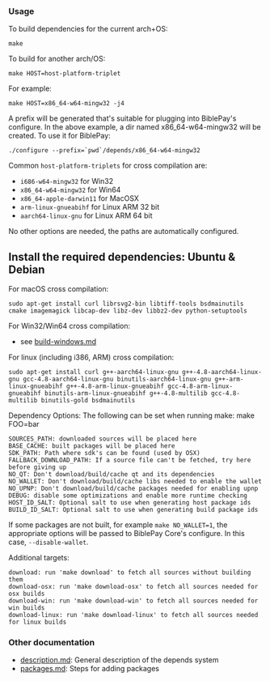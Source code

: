 ### Usage

To build dependencies for the current arch+OS:

    make

To build for another arch/OS:

    make HOST=host-platform-triplet

For example:

    make HOST=x86_64-w64-mingw32 -j4

A prefix will be generated that's suitable for plugging into BiblePay's
configure. In the above example, a dir named x86_64-w64-mingw32 will be
created. To use it for BiblePay:

    ./configure --prefix=`pwd`/depends/x86_64-w64-mingw32

Common `host-platform-triplets` for cross compilation are:

- `i686-w64-mingw32` for Win32
- `x86_64-w64-mingw32` for Win64
- `x86_64-apple-darwin11` for MacOSX
- `arm-linux-gnueabihf` for Linux ARM 32 bit
- `aarch64-linux-gnu` for Linux ARM 64 bit

No other options are needed, the paths are automatically configured.

Install the required dependencies: Ubuntu & Debian
--------------------------------------------------

For macOS cross compilation:

    sudo apt-get install curl librsvg2-bin libtiff-tools bsdmainutils cmake imagemagick libcap-dev libz-dev libbz2-dev python-setuptools

For Win32/Win64 cross compilation:

- see [build-windows.md](../doc/build-windows.md#cross-compilation-for-ubuntu-and-windows-subsystem-for-linux)

For linux (including i386, ARM) cross compilation:

    sudo apt-get install curl g++-aarch64-linux-gnu g++-4.8-aarch64-linux-gnu gcc-4.8-aarch64-linux-gnu binutils-aarch64-linux-gnu g++-arm-linux-gnueabihf g++-4.8-arm-linux-gnueabihf gcc-4.8-arm-linux-gnueabihf binutils-arm-linux-gnueabihf g++-4.8-multilib gcc-4.8-multilib binutils-gold bsdmainutils


Dependency Options:
The following can be set when running make: make FOO=bar

    SOURCES_PATH: downloaded sources will be placed here
    BASE_CACHE: built packages will be placed here
    SDK_PATH: Path where sdk's can be found (used by OSX)
    FALLBACK_DOWNLOAD_PATH: If a source file can't be fetched, try here before giving up
    NO_QT: Don't download/build/cache qt and its dependencies
    NO_WALLET: Don't download/build/cache libs needed to enable the wallet
    NO_UPNP: Don't download/build/cache packages needed for enabling upnp
    DEBUG: disable some optimizations and enable more runtime checking
    HOST_ID_SALT: Optional salt to use when generating host package ids
    BUILD_ID_SALT: Optional salt to use when generating build package ids

If some packages are not built, for example `make NO_WALLET=1`, the appropriate
options will be passed to BiblePay Core's configure. In this case, `--disable-wallet`.

Additional targets:

    download: run 'make download' to fetch all sources without building them
    download-osx: run 'make download-osx' to fetch all sources needed for osx builds
    download-win: run 'make download-win' to fetch all sources needed for win builds
    download-linux: run 'make download-linux' to fetch all sources needed for linux builds

### Other documentation

- [description.md](description.md): General description of the depends system
- [packages.md](packages.md): Steps for adding packages

